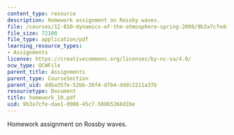 ```yaml
---
content_type: resource
description: Homework assignment on Rossby waves.
file: /courses/12-810-dynamics-of-the-atmosphere-spring-2008/9b3a7cfedae1d98645c750865268d1be_homework_10.pdf
file_size: 72100
file_type: application/pdf
learning_resource_types:
- Assignments
license: https://creativecommons.org/licenses/by-nc-sa/4.0/
ocw_type: OCWFile
parent_title: Assignments
parent_type: CourseSection
parent_uid: ddba357e-52bb-26f4-d7b4-dddc2211a37b
resourcetype: Document
title: homework_10.pdf
uid: 9b3a7cfe-dae1-d986-45c7-50865268d1be
---
```

Homework assignment on Rossby waves.